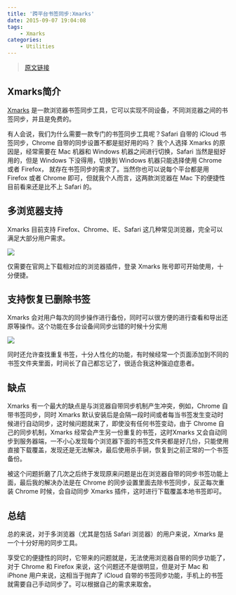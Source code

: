 ```yaml
---
title: '跨平台书签同步:Xmarks'
date: 2015-09-07 19:04:08
tags:
    - Xmarks
categories:
    - Utilities
---
```


> [原文链接](http://blog.samwei12.cn/2015/09/07/Utilities/%E8%B7%A8%E5%B9%B3%E5%8F%B0%E4%B9%A6%E7%AD%BE%E5%90%8C%E6%AD%A5-Xmarks/)

## Xmarks简介

[Xmarks](https://www.xmarks.com) 是一款浏览器书签同步工具，它可以实现不同设备，不同浏览器之间的书签同步，并且是免费的。

有人会说，我们为什么需要一款专门的书签同步工具呢？Safari 自带的 iCloud 书签同步，Chrome 自带的同步设置不都是挺好用的吗？ 我个人选择 Xmarks 的原因是，经常需要在 Mac 机器和 Windows 机器之间进行切换，Safari 当然是挺好用的，但是 Windows 下没得用，切换到 Windows 机器只能选择使用 Chrome 或者 Firefox， 就存在书签同步的需求了。当然你也可以说每个平台都是用 Firefox 或者 Chrome 即可，但就我个人而言，这两款浏览器在 Mac 下的便捷性目前看来还是比不上 Safari 的。

<!--more-->

## 多浏览器支持

 Xmarks 目前支持 Firefox、Chrome、IE、Safari 这几种常见浏览器，完全可以满足大部分用户需求。

![](http://7xlmda.com1.z0.glb.clouddn.com/xmarks_001.png)

仅需要在官网上下载相对应的浏览器插件，登录 Xmarks 账号即可开始使用，十分便捷。

## 支持恢复已删除书签

 Xmarks 会对用户每次的同步操作进行备份，同时可以很方便的进行查看和导出还原等操作。这个功能在多台设备间同步出错的时候十分实用
 
 ![](http://7xlmda.com1.z0.glb.clouddn.com/xmarks_002.png)

同时还允许查找重复书签，十分人性化的功能，有时候经常一个页面添加到不同的书签文件夹里面，时间长了自己都忘记了，很适合我这种强迫症患者。

## 缺点

Xmarks 有一个最大的缺点是与浏览器自带同步机制产生冲突，例如，Chrome 自带书签同步，同时 Xmarks 默认安装后是会隔一段时间或者每当书签发生变动时候进行自动同步，这时候问题就来了，即使没有任何书签变动，由于 Chrome 自己的同步机制，Xmarks 经常会产生另一份重复的书签，这时Xmarks 又会自动同步到服务器端，一不小心发现每个浏览器下面的书签文件夹都是好几份，只能使用直接下载覆盖，发现还是无法解决，最后使用杀手锏，恢复到之前正常的一个书签备份。


被这个问题折磨了几次之后终于发现原来问题是出在浏览器自带的同步书签功能上面，最后我的解决办法是在 Chrome 的同步设置里面去除书签同步，反正每次重装 Chrome 时候，会自动同步 Xmarks 插件，这时进行下载覆盖本地书签即可。

## 总结

总的来说，对于多浏览器（尤其是包括 Safari 浏览器）的用户来说，Xmarks 是一个十分好用的同步工具。

享受它的便捷性的同时，它带来的问题就是，无法使用浏览器自带的同步功能了，对于 Chrome 和 Firefox 来说，这个问题还不是很明显，但是对于 Mac 和 iPhone 用户来说，这相当于抛弃了 iCloud 自带的书签同步功能，手机上的书签就需要自己手动同步了。可以根据自己的需求来取舍。
 
 

